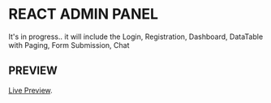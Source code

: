 # REACT ADMIN PANEL
It's in progress.. it will include the Login, Registration, Dashboard, DataTable with Paging, Form Submission, Chat

## PREVIEW
[Live Preview](https://gifted-kilby-8b1082.netlify.app/).